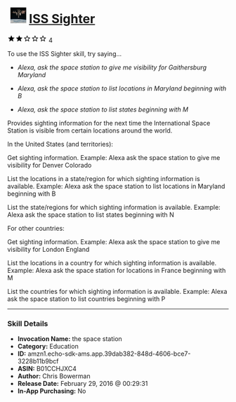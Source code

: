 # &nbsp;<img src="skill_icon" alt="ISS Sighter icon" width="36"> [ISS Sighter](http://alexa.amazon.com/#skills/amzn1.echo-sdk-ams.app.39dab382-848d-4606-bce7-3228b11b9bcf)
![2 stars](../../images/ic_star_black_18dp_1x.png)![2 stars](../../images/ic_star_black_18dp_1x.png)![2 stars](../../images/ic_star_border_black_18dp_1x.png)![2 stars](../../images/ic_star_border_black_18dp_1x.png)![2 stars](../../images/ic_star_border_black_18dp_1x.png) 4

To use the ISS Sighter skill, try saying...

* *Alexa, ask the space station to give me visibility for Gaithersburg Maryland*

* *Alexa, ask the space station to list locations in Maryland beginning with B*

* *Alexa, ask the space station to list states beginning with M*

Provides sighting information for the next time the International Space Station is visible from certain locations around the world.

In the United States (and territories):

Get sighting information.
Example: Alexa ask the space station to give me visibility for Denver Colorado

List the locations in a state/region for which sighting information is available.
Example: Alexa ask the space station to list locations in Maryland beginning with B

List the state/regions for which sighting information is available.
Example: Alexa ask the space station to list states beginning with N

For other countries:

Get sighting information.
Example: Alexa ask the space station to give me visibility for London England

List the locations in a country for which sighting information is available.
Example: Alexa ask the space station for locations in France beginning with M

List the countries for which sighting information is available.
Example: Alexa ask the space station to list countries beginning with P

***

### Skill Details

* **Invocation Name:** the space station
* **Category:** Education
* **ID:** amzn1.echo-sdk-ams.app.39dab382-848d-4606-bce7-3228b11b9bcf
* **ASIN:** B01CCHJXC4
* **Author:** Chris Bowerman
* **Release Date:** February 29, 2016 @ 00:29:31
* **In-App Purchasing:** No
